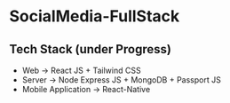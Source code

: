 # SocialMedia-FullStack

## Tech Stack (under Progress)
- Web -> React JS + Tailwind CSS 
- Server -> Node Express JS + MongoDB + Passport JS
- Mobile Application -> React-Native
